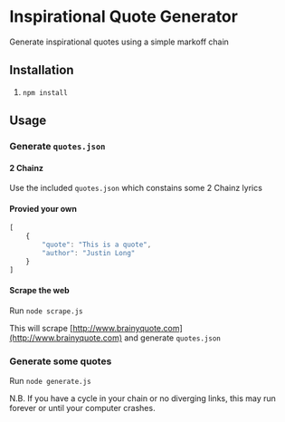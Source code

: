 # Inspirational Quote Generator

Generate inspirational quotes using a simple markoff chain

## Installation

1. `npm install`

## Usage

### Generate `quotes.json`

#### 2 Chainz

Use the included `quotes.json` which constains some 2 Chainz lyrics

#### Provied your own

```javascript
[
    {
        "quote": "This is a quote",
        "author": "Justin Long"
    }
]
```

#### Scrape the web

Run `node scrape.js`

This will scrape [http://www.brainyquote.com](http://www.brainyquote.com) and generate `quotes.json`

### Generate some quotes

Run `node generate.js`

N.B. If you have a cycle in your chain or no diverging links, this may run forever or until your computer crashes.
